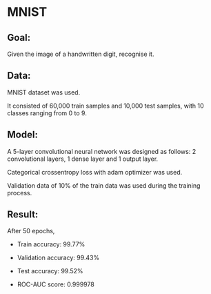 # MNIST

## Goal:
Given the image of a handwritten digit, recognise it.



## Data:
MNIST dataset was used.

It consisted of 60,000 train samples and 10,000 test samples, with 10 classes ranging from 0 to 9.



## Model:
A 5-layer convolutional neural network was designed as follows:
2 convolutional layers, 1 dense layer and 1 output layer.

Categorical crossentropy loss with adam optimizer was used.

Validation data of 10% of the train data was used during the training process.



## Result:
After 50 epochs,
- Train accuracy: 99.77%
- Validation accuracy: 99.43%
- Test accuracy: 99.52%

- ROC-AUC score: 0.999978
